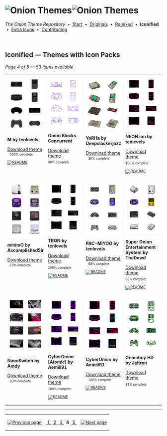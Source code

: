 <!--




















=================================================================================
---------------------------------------------------------------------------------

██████╗  ██████╗     ███╗   ██╗ ██████╗ ████████╗    ███████╗██████╗ ██╗████████╗
██╔══██╗██╔═══██╗    ████╗  ██║██╔═══██╗╚══██╔══╝    ██╔════╝██╔══██╗██║╚══██╔══╝
██║  ██║██║   ██║    ██╔██╗ ██║██║   ██║   ██║       █████╗  ██║  ██║██║   ██║   
██║  ██║██║   ██║    ██║╚██╗██║██║   ██║   ██║       ██╔══╝  ██║  ██║██║   ██║   
██████╔╝╚██████╔╝    ██║ ╚████║╚██████╔╝   ██║       ███████╗██████╔╝██║   ██║   
╚═════╝  ╚═════╝     ╚═╝  ╚═══╝ ╚═════╝    ╚═╝       ╚══════╝╚═════╝ ╚═╝   ╚═╝   

---------------------------------------------------------------------------------
=================================================================================

                  Note: This file was automatically generated.

            Run `python .github/generate.py` to regenerate the pages.




















-->
<p>&nbsp;</p>

# <img alt="Onion Themes" src="https://user-images.githubusercontent.com/44569252/179506709-0db2a8f5-3074-477c-81c4-719f281ddccc.png#gh-dark-mode-only" width="464px"><img alt="Onion Themes" src="https://user-images.githubusercontent.com/44569252/179506712-d5a1a916-7270-4902-aa55-5d93f7ee0f6e.png#gh-light-mode-only" width="464px">

*The Onion Theme Repository* &nbsp;•&nbsp; [Start](../../README.md) &nbsp;• &nbsp;[Originals](../custom/index.md) &nbsp;• &nbsp;[Remixed](../remixed/index.md) &nbsp;• &nbsp;**Iconified** &nbsp;• &nbsp;[Extra&nbsp;Icons](../icons_standalone/index.md) &nbsp;• &nbsp;[Contributing](../../CONTRIBUTING.md)

<p>&nbsp;</p>


## Iconified — Themes with Icon Packs

*Page 4 of 5 — 53 items available*
<table align=center><tr>


<td valign="top" width="25.00%">

[![M by tenlevels](../../themes/M%20by%20tenlevels/icons/preview.png)](https://onionui.github.io/iconpack_preview.html#M%20by%20tenlevels,M%20by%20tenlevels:themes/M%20by%20tenlevels/icons "Click to see the full icon pack preview page")

**M by tenlevels**

[Download theme](https://raw.githubusercontent.com/OnionUI/Themes/main/release/M%20by%20tenlevels.zip "M by tenlevels") <sub><sup>&nbsp;&nbsp; 100%&nbsp;complete</sup> &nbsp;&nbsp; <a href="/themes/M%20by%20tenlevels/README.md"><img src="https://user-images.githubusercontent.com/44569252/215358455-b6a1348b-8161-40d6-9cc1-cc31720377c4.png" height="16" title="README"></a> &nbsp;&nbsp; </sub>

</td>


<td valign="top" width="25.00%">

[![Onion Blocks Concurrent](../../themes/Onion%20Blocks%20%282-pack%29%20by%20tenlevels/Onion%20Blocks%20Concurrent/icons/preview.png)](https://onionui.github.io/iconpack_preview.html#Onion%20Blocks%20Concurrent,Onion%20Blocks%20Concurrent:themes/Onion%20Blocks%20%282-pack%29%20by%20tenlevels/Onion%20Blocks%20Concurrent/icons "Click to see the full icon pack preview page")

**Onion Blocks Concurrent**

[Download theme](https://raw.githubusercontent.com/OnionUI/Themes/main/release/Onion%20Blocks%20%282-pack%29%20by%20tenlevels.zip "Onion Blocks (2-pack) by tenlevels") <sub><sup>&nbsp;&nbsp; 98%&nbsp;complete</sup> &nbsp;&nbsp; </sub>

</td>


<td valign="top" width="25.00%">

[![YoRHa by Deepslackerjazz](../../themes/YoRHa%20by%20Deepslackerjazz/icons/preview.png)](https://onionui.github.io/iconpack_preview.html#YoRHa%20by%20Deepslackerjazz,YoRHa%20by%20Deepslackerjazz:themes/YoRHa%20by%20Deepslackerjazz/icons "Click to see the full icon pack preview page")

**YoRHa by Deepslackerjazz**

[Download theme](https://raw.githubusercontent.com/OnionUI/Themes/main/release/YoRHa%20by%20Deepslackerjazz.zip "YoRHa by Deepslackerjazz") <sub><sup>&nbsp;&nbsp; 50%&nbsp;complete</sup> &nbsp;&nbsp; </sub>

</td>


<td valign="top" width="25.00%">

[![NEON.ion by tenlevels](../../themes/NEON.ion%20by%20tenlevels/icons/preview.png)](https://onionui.github.io/iconpack_preview.html#NEON.ion%20by%20tenlevels,NEON.ion%20by%20tenlevels:themes/NEON.ion%20by%20tenlevels/icons "Click to see the full icon pack preview page")

**NEON.ion by tenlevels**

[Download theme](https://raw.githubusercontent.com/OnionUI/Themes/main/release/NEON.ion%20by%20tenlevels.zip "NEON.ion by tenlevels") <sub><sup>&nbsp;&nbsp; 100%&nbsp;complete</sup> &nbsp;&nbsp; <a href="/themes/NEON.ion%20by%20tenlevels/README.md"><img src="https://user-images.githubusercontent.com/44569252/215358455-b6a1348b-8161-40d6-9cc1-cc31720377c4.png" height="16" title="README"></a> &nbsp;&nbsp; </sub>

</td>

</tr><tr>

<td valign="top" width="25.00%">

[![minimO by AccomplishedSir](../../themes/minimO%20by%20AccomplishedSir/icons/preview.png)](https://onionui.github.io/iconpack_preview.html#minimO%20by%20AccomplishedSir,minimO%20by%20AccomplishedSir:themes/minimO%20by%20AccomplishedSir/icons "Click to see the full icon pack preview page")

**minimO by AccomplishedSir**

[Download theme](https://raw.githubusercontent.com/OnionUI/Themes/main/release/minimO%20by%20AccomplishedSir.zip "minimO by AccomplishedSir") <sub><sup>&nbsp;&nbsp; 19%&nbsp;complete</sup> &nbsp;&nbsp; </sub>

</td>


<td valign="top" width="25.00%">

[![TRON by tenlevels](../../themes/TRON%20by%20tenlevels/icons/preview.png)](https://onionui.github.io/iconpack_preview.html#TRON%20by%20tenlevels,TRON%20by%20tenlevels:themes/TRON%20by%20tenlevels/icons "Click to see the full icon pack preview page")

**TRON by tenlevels**

[Download theme](https://raw.githubusercontent.com/OnionUI/Themes/main/release/TRON%20by%20tenlevels.zip "TRON by tenlevels") <sub><sup>&nbsp;&nbsp; 100%&nbsp;complete</sup> &nbsp;&nbsp; <a href="/themes/TRON%20by%20tenlevels/README.md"><img src="https://user-images.githubusercontent.com/44569252/215358455-b6a1348b-8161-40d6-9cc1-cc31720377c4.png" height="16" title="README"></a> &nbsp;&nbsp; </sub>

</td>


<td valign="top" width="25.00%">

[![PAC-MIYOO by tenlevels](../../themes/PAC-MIYOO%20by%20tenlevels/icons/preview.png)](https://onionui.github.io/iconpack_preview.html#PAC-MIYOO%20by%20tenlevels,PAC-MIYOO%20by%20tenlevels:themes/PAC-MIYOO%20by%20tenlevels/icons "Click to see the full icon pack preview page")

**PAC-MIYOO by tenlevels**

[Download theme](https://raw.githubusercontent.com/OnionUI/Themes/main/release/PAC-MIYOO%20by%20tenlevels.zip "PAC-MIYOO by tenlevels") <sub><sup>&nbsp;&nbsp; 98%&nbsp;complete</sup> &nbsp;&nbsp; <a href="/themes/PAC-MIYOO%20by%20tenlevels/README.md"><img src="https://user-images.githubusercontent.com/44569252/215358455-b6a1348b-8161-40d6-9cc1-cc31720377c4.png" height="16" title="README"></a> &nbsp;&nbsp; </sub>

</td>


<td valign="top" width="25.00%">

[![Super Onion Entertainment System by TheDewd](../../themes/Super%20Onion%20Entertainment%20System%20by%20TheDewd/icons/preview.png)](https://onionui.github.io/iconpack_preview.html#Super%20Onion%20Entertainment%20System%20by%20TheDewd,Super%20Onion%20Entertainment%20System%20by%20TheDewd:themes/Super%20Onion%20Entertainment%20System%20by%20TheDewd/icons "Click to see the full icon pack preview page")

**Super Onion Entertainment System by TheDewd**

[Download theme](https://raw.githubusercontent.com/OnionUI/Themes/main/release/Super%20Onion%20Entertainment%20System%20by%20TheDewd.zip "Super Onion Entertainment System by TheDewd") <sub><sup>&nbsp;&nbsp; 98%&nbsp;complete</sup> &nbsp;&nbsp; <a href="/themes/Super%20Onion%20Entertainment%20System%20by%20TheDewd/icons/readme.md"><img src="https://user-images.githubusercontent.com/44569252/215358455-b6a1348b-8161-40d6-9cc1-cc31720377c4.png" height="16" title="README"></a> &nbsp;&nbsp; </sub>

</td>

</tr><tr>

<td valign="top" width="25.00%">

[![NanoSwitch by Amdy](../../themes/NanoSwitch%20%282-pack%29%20by%20Amdy/NanoSwitch%20by%20Amdy/icons/preview.png)](https://onionui.github.io/iconpack_preview.html#NanoSwitch%20by%20Amdy,NanoSwitch%20by%20Amdy:themes/NanoSwitch%20%282-pack%29%20by%20Amdy/NanoSwitch%20by%20Amdy/icons "Click to see the full icon pack preview page")

**NanoSwitch by Amdy**

[Download theme](https://raw.githubusercontent.com/OnionUI/Themes/main/release/NanoSwitch%20%282-pack%29%20by%20Amdy.zip "NanoSwitch (2-pack) by Amdy") <sub><sup>&nbsp;&nbsp; 83%&nbsp;complete</sup> &nbsp;&nbsp; </sub>

</td>


<td valign="top" width="25.00%">

[![CyberOnion [Atomic] by Aemiii91](../../themes/CyberOnion%20%282-pack%29%20by%20Aemiii91/CyberOnion%20%5BAtomic%5D%20by%20Aemiii91/icons/preview.png)](https://onionui.github.io/iconpack_preview.html#CyberOnion%20%5BAtomic%5D%20by%20Aemiii91,CyberOnion%20%5BAtomic%5D%20by%20Aemiii91:themes/CyberOnion%20%282-pack%29%20by%20Aemiii91/CyberOnion%20%5BAtomic%5D%20by%20Aemiii91/icons "Click to see the full icon pack preview page")

**CyberOnion [Atomic] by Aemiii91**

[Download theme](https://raw.githubusercontent.com/OnionUI/Themes/main/release/CyberOnion%20%282-pack%29%20by%20Aemiii91.zip "CyberOnion (2-pack) by Aemiii91") <sub><sup>&nbsp;&nbsp; 100%&nbsp;complete</sup> &nbsp;&nbsp; <a href="/themes/CyberOnion%20%282-pack%29%20by%20Aemiii91/CyberOnion%20%5BAtomic%5D%20by%20Aemiii91/readme.md"><img src="https://user-images.githubusercontent.com/44569252/215358455-b6a1348b-8161-40d6-9cc1-cc31720377c4.png" height="16" title="README"></a> &nbsp;&nbsp; </sub>

</td>


<td valign="top" width="25.00%">

[![CyberOnion by Aemiii91](../../themes/CyberOnion%20%282-pack%29%20by%20Aemiii91/CyberOnion%20by%20Aemiii91/icons/preview.png)](https://onionui.github.io/iconpack_preview.html#CyberOnion%20by%20Aemiii91,CyberOnion%20by%20Aemiii91:themes/CyberOnion%20%282-pack%29%20by%20Aemiii91/CyberOnion%20by%20Aemiii91/icons "Click to see the full icon pack preview page")

**CyberOnion by Aemiii91**

[Download theme](https://raw.githubusercontent.com/OnionUI/Themes/main/release/CyberOnion%20%282-pack%29%20by%20Aemiii91.zip "CyberOnion (2-pack) by Aemiii91") <sub><sup>&nbsp;&nbsp; 100%&nbsp;complete</sup> &nbsp;&nbsp; <a href="/themes/CyberOnion%20%282-pack%29%20by%20Aemiii91/CyberOnion%20by%20Aemiii91/readme.md"><img src="https://user-images.githubusercontent.com/44569252/215358455-b6a1348b-8161-40d6-9cc1-cc31720377c4.png" height="16" title="README"></a> &nbsp;&nbsp; </sub>

</td>


<td valign="top" width="25.00%">

[![Onionboy HD by Jeltron](../../themes/Onionboy%20HD%20by%20Jeltron/icons/preview.png)](https://onionui.github.io/iconpack_preview.html#Onionboy%20HD%20by%20Jeltron,Onionboy%20HD%20by%20Jeltron:themes/Onionboy%20HD%20by%20Jeltron/icons "Click to see the full icon pack preview page")

**Onionboy HD by Jeltron**

[Download theme](https://raw.githubusercontent.com/OnionUI/Themes/main/release/Onionboy%20HD%20by%20Jeltron.zip "Onionboy HD by Jeltron") <sub><sup>&nbsp;&nbsp; 89%&nbsp;complete</sup> &nbsp;&nbsp; </sub>

</td>

</tr></table>



---

<table align="center"><tr><td align="right">

[![Previous page](https://github.com/OnionUI/Themes/assets/44569252/fb1e949d-00a9-47d2-ad8b-cf273dbcf1bd)](index-03-11.md)

</td><td align="center" valign="middle">

[&nbsp;1&nbsp;](index.md) [&nbsp;2&nbsp;](index-04-d8.md) [&nbsp;3&nbsp;](index-03-11.md) &nbsp;**4**&nbsp; [&nbsp;5&nbsp;](index-01-79.md)

</td><td>

[![Next page](https://github.com/OnionUI/Themes/assets/44569252/a0717376-2b5b-4534-9eba-4d2d3961f06b)](index-01-79.md)

</td></tr></table>